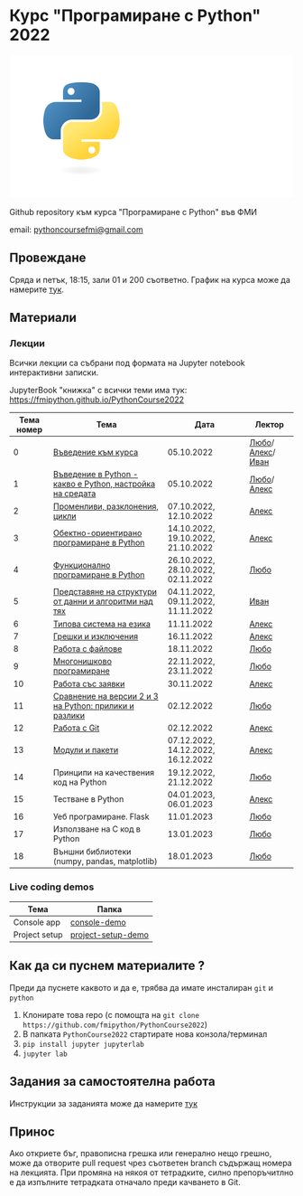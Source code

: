 # Курс "Програмиране с Python" 2022

![Logo](https://raw.githubusercontent.com/fmipython/PythonCourse2022/main/misc/logo.png)

Github repository към курса "Програмиране с Python" във ФМИ

email: pythoncoursefmi@gmail.com

## Провеждане
Сряда и петък, 18:15, зали 01 и 200 съответно. График на курса може да намерите [тук](https://docs.google.com/spreadsheets/d/1GqAl5VeszR4RQ7HVuctkEq7G7XzcbQHwUN0sGIkkfU4/edit?usp=sharing).

## Материали

### Лекции

Всички лекции са събрани под формата на Jupyter notebook интерактивни записки. 

JupyterBook "книжка" с всички теми има тук: https://fmipython.github.io/PythonCourse2022

| Тема номер | Тема                                                      | Дата       | Лектор     |
| ---------- | --------------------------------------------------------- | ---------- | ---------- |
| 0 | [Въведение към курса](https://github.com/fmipython/PythonCourse2022/blob/main/00%20-%20%D0%9F%D1%80%D0%BE%D0%B3%D1%80%D0%B0%D0%BC%D0%B8%D1%80%D0%B0%D0%BD%D0%B5%20%D1%81%20Python.pdf) | 05.10.2022 | [Любо](https://github.com/lyubolp)/[Алекс](https://github.com/yalishanda42)/[Иван](https://github.com/luchev) |
| 1          | [Въведение в Python - какво е Python, настройка на средата](https://github.com/fmipython/PythonCourse2022/blob/main/01%20-%20%D0%92%D1%8A%D0%B2%D0%B5%D0%B4%D0%B5%D0%BD%D0%B8%D0%B5%20%D0%B2%20Python.pdf) | 05.10.2022 | [Любо](https://github.com/lyubolp)/[Алекс](https://github.com/yalishanda42) |
| 2          | [Променливи, разклонения, цикли](https://github.com/fmipython/PythonCourse2022/tree/main/02%20-%20Variables%2C%20types%2C%20control%20flow) | 07.10.2022, 12.10.2022 | [Алекс](https://github.com/yalishanda42) |
| 3          | [Обектно-ориентирано програмиране в Python](https://github.com/fmipython/PythonCourse2022/tree/main/03%20-%20OOP)                           | 14.10.2022, 19.10.2022, 21.10.2022 | [Алекс](https://github.com/yalishanda42) |
| 4          | [Функционално програмиране в Python](https://github.com/fmipython/PythonCourse2022/tree/main/04%20-%20Functional%20Programming)             | 26.10.2022, 28.10.2022, 02.11.2022 | [Любо](https://github.com/lyubolp)  |
| 5          | [Представяне на структури от данни и алгоритми над тях](https://github.com/fmipython/PythonCourse2022/tree/main/05%20-%20Data%20Structures%20and%20Oddities)     | 04.11.2022, 09.11.2022, 11.11.2022 | [Иван](https://github.com/luchev)       |
| 6          | [Типова система на езика](https://github.com/fmipython/PythonCourse2022/tree/main/06%20-%20Typing%20Hints)                                   | 11.11.2022 | [Алекс](https://github.com/yalishanda42)      |
| 7          | [Грешки и изключения](https://github.com/fmipython/PythonCourse2022/tree/main/07%20-%20Exceptions%20Handling) | 16.11.2022 | [Алекс](https://github.com/yalishanda42)      |
| 8          | [Работа с файлове](https://github.com/fmipython/PythonCourse2022/tree/main/08%20-%20Files) | 18.11.2022 | [Любо](https://github.com/lyubolp)       |
| 9          | [Многонишково програмиране](https://github.com/fmipython/PythonCourse2022/tree/main/09%20-%20Multithreading) | 22.11.2022, 23.11.2022 | [Любо](https://github.com/lyubolp)       |
| 10         | [Работа със заявки](https://github.com/fmipython/PythonCourse2022/tree/main/10%20-%20Requests) | 30.11.2022 | [Алекс](https://github.com/yalishanda42)      |
| 11         | [Сравнение на версии 2 и 3 на Python: прилики и разлики](https://github.com/fmipython/PythonCourse2022/tree/main/11%20-%20Python%202%20vs%20Python%203)  | 02.12.2022 | [Любо](https://github.com/lyubolp)       |
| 12         | [Работа с Git](https://github.com/fmipython/PythonCourse2022/tree/main/12%20-%20Git)                                              | 02.12.2022 | [Алекс](https://github.com/yalishanda42)      |
| 13         | [Модули и пакети](https://github.com/fmipython/PythonCourse2022/tree/main/13%20-%20Modules)                                           | 07.12.2022, 14.12.2022, 16.12.2022 | [Алекс](https://github.com/yalishanda42)      |
| 14         | Принципи на качествения код на Python                     | 19.12.2022, 21.12.2022 | [Любо](https://github.com/lyubolp)       |
| 15         | Тестване в Python                                         | 04.01.2023, 06.01.2023 | [Алекс](https://github.com/yalishanda42)      |
| 16         | Уеб програмиране. Flask                                   | 11.01.2023 | [Любо](https://github.com/lyubolp)       |
| 17         | Използване на C код в Python                              | 13.01.2023 | [Любо](https://github.com/lyubolp)       |
| 18         | Външни библиотеки (numpy, pandas, matplotlib)             | 18.01.2023 | [Любо](https://github.com/lyubolp)       |

### Live coding demos

| Тема          | Папка                                                                                |
|---------------|--------------------------------------------------------------------------------------|
| Console app   | [console-demo](https://github.com/fmipython/PythonCourse2022/tree/main/console-demo) |
| Project setup | [project-setup-demo](https://github.com/fmipython/PythonCourse2022/tree/main/project-setup-demo) |

## Как да си пуснем материалите ?

Преди да пуснете каквото и да е, трябва да имате инсталиран `git` и `python`

1. Клонирате това repo (с помощта на `git clone https://github.com/fmipython/PythonCourse2022`)
2. В папката `PythonCourse2022` стартирате нова конзола/терминал
3. `pip install jupyter jupyterlab`
4. `jupyter lab`

## Задания за самостоятелна работа

Инструкции за заданията може да намерите [тук](https://github.com/fmipython/PythonCourse2022/blob/main/assignments.md)

## Принос

Ако откриете бъг, правописна грешка или генерално нещо грешно, може да отворите pull request чрез съответен branch съдържащ номера на лекцията. При промяна на някоя от тетрадките, силно препоръчитлно е да изпълните тетрадката отначало преди качването в Git.
